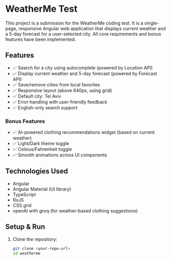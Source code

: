 # WeatherMe Test

This project is a submission for the WeatherMe coding test. It is a single-page, responsive Angular web application that displays current weather and a 5-day forecast for a user-selected city. All core requirements and bonus features have been implemented.

## Features

- ✅ Search for a city using autocomplete (powered by Location API)
- ✅ Display current weather and 5-day forecast (powered by Forecast API)
- ✅ Save/remove cities from local favorites
- ✅ Responsive layout (above 640px, using grid)
- ✅ Default city: Tel Aviv
- ✅ Error handling with user-friendly feedback
- ✅ English-only search support

### Bonus Features

- ✅ AI-powered clothing recommendations widget (based on current weather)
- ✅ Light/Dark theme toggle
- ✅ Celsius/Fahrenheit toggle
- ✅ Smooth animations across UI components

## Technologies Used

- Angular
- Angular Material (UI library)
- TypeScript
- RxJS
- CSS grid
- openAI with groq (for weather-based clothing suggestions)

## Setup & Run

1. Clone the repository:
   ```bash
   git clone <your-repo-url>
   cd weatherme
